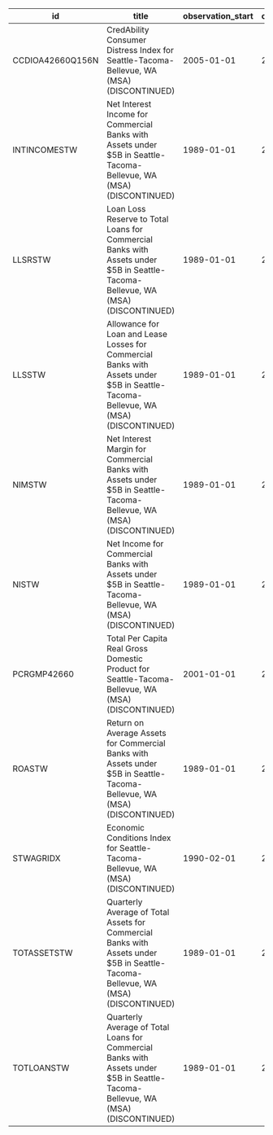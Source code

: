 | id               | title                                                                                                                              | observation_start   | observation_end   |
|------------------|------------------------------------------------------------------------------------------------------------------------------------|---------------------|-------------------|
| CCDIOA42660Q156N | CredAbility Consumer Distress Index for Seattle-Tacoma-Bellevue, WA (MSA) (DISCONTINUED)                                           | 2005-01-01          | 2013-01-01        |
| INTINCOMESTW     | Net Interest Income for Commercial Banks with Assets under $5B in Seattle-Tacoma-Bellevue, WA (MSA) (DISCONTINUED)                 | 1989-01-01          | 2020-07-01        |
| LLSRSTW          | Loan Loss Reserve to Total Loans for Commercial Banks with Assets under $5B in Seattle-Tacoma-Bellevue, WA (MSA) (DISCONTINUED)    | 1989-01-01          | 2020-07-01        |
| LLSSTW           | Allowance for Loan and Lease Losses for Commercial Banks with Assets under $5B in Seattle-Tacoma-Bellevue, WA (MSA) (DISCONTINUED) | 1989-01-01          | 2020-07-01        |
| NIMSTW           | Net Interest Margin for Commercial Banks with Assets under $5B in Seattle-Tacoma-Bellevue, WA (MSA) (DISCONTINUED)                 | 1989-01-01          | 2020-07-01        |
| NISTW            | Net Income for Commercial Banks with Assets under $5B in Seattle-Tacoma-Bellevue, WA (MSA) (DISCONTINUED)                          | 1989-01-01          | 2020-07-01        |
| PCRGMP42660      | Total Per Capita Real Gross Domestic Product for Seattle-Tacoma-Bellevue, WA (MSA) (DISCONTINUED)                                  | 2001-01-01          | 2017-01-01        |
| ROASTW           | Return on Average Assets for Commercial Banks with Assets under $5B in Seattle-Tacoma-Bellevue, WA (MSA) (DISCONTINUED)            | 1989-01-01          | 2020-07-01        |
| STWAGRIDX        | Economic Conditions Index for Seattle-Tacoma-Bellevue, WA (MSA) (DISCONTINUED)                                                     | 1990-02-01          | 2019-12-01        |
| TOTASSETSTW      | Quarterly Average of Total Assets for Commercial Banks with Assets under $5B in Seattle-Tacoma-Bellevue, WA (MSA) (DISCONTINUED)   | 1989-01-01          | 2020-07-01        |
| TOTLOANSTW       | Quarterly Average of Total Loans for Commercial Banks with Assets under $5B in Seattle-Tacoma-Bellevue, WA (MSA) (DISCONTINUED)    | 1989-01-01          | 2020-07-01        |